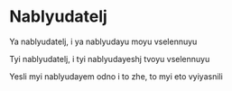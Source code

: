 #  Nablyudatelj

Ya nablyudatelj, i ya nablyudayu moyu vselennuyu

Tyi nablyudatelj, i tyi nablyudayeshj tvoyu vselennuyu

Yesli myi nablyudayem odno i to zhe, to myi eto vyiyasnili
